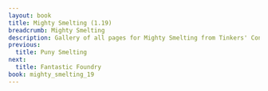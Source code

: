 ```yaml
---
layout: book
title: Mighty Smelting (1.19)
breadcrumb: Mighty Smelting
description: Gallery of all pages for Mighty Smelting from Tinkers' Construct in Minecraft 1.19.2.
previous:
  title: Puny Smelting
next:
  title: Fantastic Foundry
book: mighty_smelting_19
---
```

